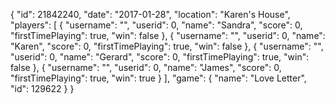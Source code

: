 {
  "id": 21842240,
  "date": "2017-01-28",
  "location": "Karen's House",
  "players": [
    {
      "username": "",
      "userid": 0,
      "name": "Sandra",
      "score": 0,
      "firstTimePlaying": true,
      "win": false
    },
    {
      "username": "",
      "userid": 0,
      "name": "Karen",
      "score": 0,
      "firstTimePlaying": true,
      "win": false
    },
    {
      "username": "",
      "userid": 0,
      "name": "Gerard",
      "score": 0,
      "firstTimePlaying": true,
      "win": false
    },
    {
      "username": "",
      "userid": 0,
      "name": "James",
      "score": 0,
      "firstTimePlaying": true,
      "win": true
    }
  ],
  "game": {
    "name": "Love Letter",
    "id": 129622
  }
}
